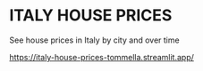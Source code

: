 # ITALY HOUSE PRICES 
See house prices in Italy by city and over time

https://italy-house-prices-tommella.streamlit.app/